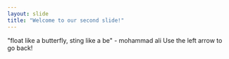 ```yaml
---
layout: slide
title: "Welcome to our second slide!"
---
```

"float like a butterfly, sting like a be" - mohammad ali
Use the left arrow to go back!
